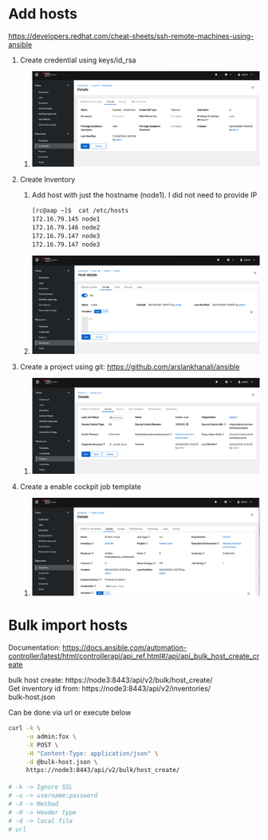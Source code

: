 # Add hosts
https://developers.redhat.com/cheat-sheets/ssh-remote-machines-using-ansible

   
1. Create credential using keys/id_rsa
   1. ![alt text](images/Credentials.png)
   
2. Create Inventory
   1. Add host with just the hostname (node1). I did not need to provide IP
        ```sh
        [rc@aap ~]$  cat /etc/hosts
        172.16.79.145 node1
        172.16.79.146 node2
        172.16.79.147 node3
        172.16.79.147 node3
        ```
    2. ![alt text](images/Addhost.png)

3. Create a project using git: https://github.com/arslankhanali/ansible
    1. ![alt text](images/Project.png)

4. Create a enable cockpit job template
    1. ![alt text](images/Template.png)

# Bulk import hosts
Documentation: https://docs.ansible.com/automation-controller/latest/html/controllerapi/api_ref.html#/api/api_bulk_host_create_create  

bulk host create: https://node3:8443/api/v2/bulk/host_create/  
Get inventory id from: https://node3:8443/api/v2/inventories/  
bulk-host.json

Can be done via url or execute below
``` sh
curl -k \
     -u admin:fox \
     -X POST \
     -H "Content-Type: application/json" \
     -d @bulk-host.json \
     https://node3:8443/api/v2/bulk/host_create/

# -k -> Ignore SSL
# -u -> username:password
# -X -> Method
# -H -> Header type
# -d -> local file
# url
```
